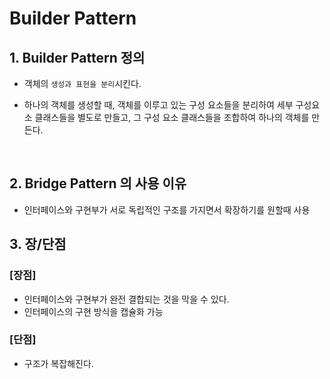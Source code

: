 # Builder Pattern



## 1. Builder Pattern 정의

- 객체의 `생성과 표현을 분리`시킨다.

- 하나의 객체를 생성할 때, 객체를 이루고 있는 구성 요소들을 분리하여 세부 구성요소 클래스들을 별도로 만들고, 그 구성 요소 클래스들을 조합하여 하나의 객체를 만든다.

  ​

## 2. Bridge Pattern 의 사용 이유

- 인터페이스와 구현부가 서로 독립적인 구조를 가지면서 확장하기를 원할때 사용









## 3. 장/단점

### [장점]

- 인터페이스와 구현부가 완전 결합되는 것을 막을 수 있다.
- 인터페이스의 구현 방식을 캡슐화 가능

### [단점]

- 구조가 복잡해진다.

